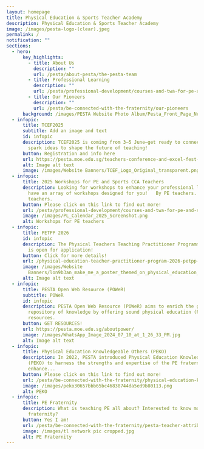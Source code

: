 ```yaml
---
layout: homepage
title: Physical Education & Sports Teacher Academy
description: Physical Education & Sports Teacher Academy
image: /images/pesta-logo-(clear).jpeg
permalink: /
notification: ""
sections:
  - hero:
      key_highlights:
        - title: About Us
          description: ""
          url: /pesta/about-pesta/the-pesta-team
        - title: Professional Learning
          description: ""
          url: /pesta/professional-development/courses-and-twa-for-pe-and-sports-teachers/
        - title: Our Pioneers
          description: ""
          url: /pesta/be-connected-with-the-fraternity/our-pioneers
      background: /images/PESTA Website Photo Album/Pesta_Front_Page_New.gif
  - infopic:
      title: TCEF2025
      subtitle: Add an image and text
      id: infopic
      description: TCEF2025 is coming from 3–5 June—get ready to connect, learn, and
        spark ideas to shape the future of teaching!
      button: Registration and info here
      url: https://pesta.moe.edu.sg/teachers-conference-and-excel-fest-2025-tcef2025/
      alt: Image alt text
      image: /images/Website Banners/TCEF_Logo_Original_transparent.png
  - infopic:
      title: 2025 Workshops for PE and Sports CCA Teachers
      description: Looking for workshops to enhance your professional learning? We
        have an array of workshops designed for you!   By PE teachers. For PE
        teachers.
      button: Please click on this link to find out more!
      url: /pesta/professional-development/courses-and-twa-for-pe-and-sports-teachers/
      image: /images/PL_Calendar_2025_Screenshot.png
      alt: Workshops for PE teachers
  - infopic:
      title: PETPP 2026
      id: infopic
      description: The Physical Teachers Teaching Practitioner Programme (PETPP) 2026
        is open for application!
      button: Click for more details!
      url: /physical-education-teacher-practitioner-program-2026-petpp-2026/
      image: /images/Website
        Banners/lon9b3an_make_me_a_poster_themed_on_physical_education_public_cfe53c51_43a7_46e4_9dd1_9e0ce11554b5_3.png
      alt: Image alt text
  - infopic:
      title: PESTA Open Web Resource (POWeR)
      subtitle: POWeR
      id: infopic
      description: PESTA Open Web Resource (POWeR) aims to enrich the global
        repository of knowledge by offering sound physical education (PE)
        resources.
      button: GET RESOURCES!
      url: https://pesta.moe.edu.sg/aboutpower/
      image: /images/WhatsApp_Image_2024_07_10_at_1_26_33_PM.jpg
      alt: Image alt text
  - infopic:
      title: Physical Education Knowledgeable Others (PEKO)
      description: In 2022, PESTA introduced Physical Education Knowledgeable Others
        (PEKO) to harness the strengths and expertise of the PE fraternity to
        enhance...
      button: Please click on this link to find out more!
      url: /pesta/be-connected-with-the-fraternity/physical-education-knowledgeable-others-peko
      image: /images/peko30657bbb65bc46838744da5ed9b80113.png
      alt: PEKO
  - infopic:
      title: PE Fraternity
      description: What is teaching PE all about? Interested to know more about the PE
        fraternity?
      button: Yes I am!
      url: /pesta/be-connected-with-the-fraternity/pesta-teacher-attributes/
      image: /images/tl network pic cropped.jpg
      alt: PE Fraternity
---
```


